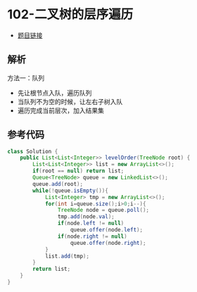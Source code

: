 # 102-二叉树的层序遍历

- [题目链接](https://leetcode.cn/problems/binary-tree-level-order-traversal/)

## 解析

方法一：队列
- 先让根节点入队，遍历队列
- 当队列不为空的时候，让左右子树入队
- 遍历完成当前层次，加入结果集 

## 参考代码
```Java
class Solution {
    public List<List<Integer>> levelOrder(TreeNode root) {
        List<List<Integer>> list = new ArrayList<>();
        if(root == null) return list;
        Queue<TreeNode> queue = new LinkedList<>();
        queue.add(root);
        while(!queue.isEmpty()){
            List<Integer> tmp = new ArrayList<>();
            for(int i=queue.size();i>0;i--){
                TreeNode node = queue.poll();
                tmp.add(node.val);
                if(node.left != null)
                    queue.offer(node.left);
                if(node.right != null)
                    queue.offer(node.right);
            }
            list.add(tmp);
        }
        return list;
    }
}
```
